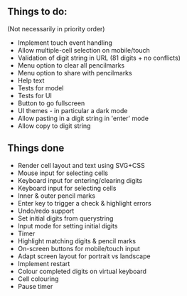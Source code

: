 ## Things to do:
(Not necessarily in priority order)

* Implement touch event handling
* Allow multiple-cell selection on mobile/touch
* Validation of digit string in URL (81 digits + no conflicts)
* Menu option to clear all pencilmarks
* Menu option to share with pencilmarks
* Help text
* Tests for model
* Tests for UI
* Button to go fullscreen
* UI themes - in particular a dark mode
* Allow pasting in a digit string in 'enter' mode
* Allow copy to digit string

## Things done
* Render cell layout and text using SVG+CSS
* Mouse input for selecting cells
* Keyboard input for entering/clearing digits
* Keyboard input for selecting cells
* Inner & outer pencil marks
* Enter key to trigger a check & highlight errors
* Undo/redo support
* Set initial digits from querystring
* Input mode for setting initial digits
* Timer
* Highlight matching digits & pencil marks
* On-screen buttons for mobile/touch input
* Adapt screen layout for portrait vs landscape
* Implement restart
* Colour completed digits on virtual keyboard
* Cell colouring
* Pause timer
